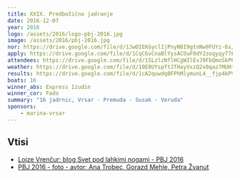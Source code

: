 ```yaml
---
title: XXIX. Predbožično jadranje
date: 2016-12-07
year: 2016
logo: /assets/2016/logo-pbj-2016.jpg
image: /assets/2016/pbj-2016.jpg
nor: https://drive.google.com/file/d/1JwOIEKGyclIjPnyN8I9gtnNw9FUYz-6s/view?usp=sharing
apply: https://drive.google.com/file/d/1CqC6vCnaBlYysACOuF0dY2zoqyqy77F_/view?usp=sharing
attendees: https://drive.google.com/file/d/1SLzlzNflHCgWIlEvJ9FbQmoSkP66qfG3/view?usp=sharing
weather: https://drive.google.com/file/d/10E8UYspftJTHayVxzQ2x0qaz7MUHtV3H/view?usp=sharing
results: https://drive.google.com/file/d/1cA2quwdq0FPhMlymunL4__fjp4kPVe5-/view?usp=sharing
boats: 16
winner_abs: Express Izudin
winner_cor: Fado
summary: "16 jadrnic, Vrsar - Premuda - Susak - Veruda"
sponsors:
    - marina-vrsar
---
```


## Vtisi
 - [Lojze Vrenčur: blog Svet pod lahkimi nogami - PBJ 2016](http://ab.vrencur.info/2016/12/xxix-predbozicno-jadranje.html)
 - [PBJ 2016 - foto - avtor: Ana Trobec, Gorazd Mehle, Petra Žvanut](https://photos.app.goo.gl/gQ852fhGy52Xty4T6)

